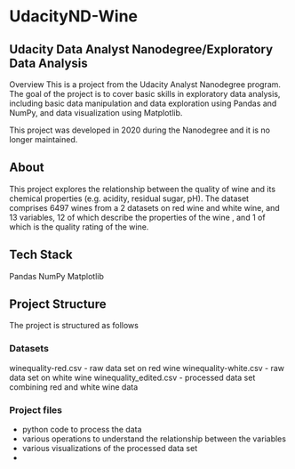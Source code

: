 # UdacityND-Wine
## Udacity Data Analyst Nanodegree/Exploratory Data Analysis

Overview
This is a project from the Udacity Analyst Nanodegree program. The goal of the project is to cover basic skills in exploratory data analysis, including basic data manipulation and data exploration using Pandas and NumPy, and data visualization using Matplotlib.

This project was developed in 2020 during the Nanodegree and it is no longer maintained. 

## About
This project explores the relationship between the quality of wine and its chemical properties (e.g. acidity, residual sugar, pH). The dataset comprises 6497 wines from a 2 datasets on red wine and white wine, and 13 variables, 12 of which describe the properties of the wine , and 1 of which is the quality rating of the wine. 

## Tech Stack
Pandas
NumPy
Matplotlib

## Project Structure
The project is structured as follows

### Datasets
winequality-red.csv - raw data set on red wine
winequality-white.csv - raw data set on white wine
winequality_edited.csv - processed data set combining red and white wine data

### Project files
 - python code to process the data
 - various operations to understand the relationship between the variables
 - various visualizations of the processed data set
 - 


